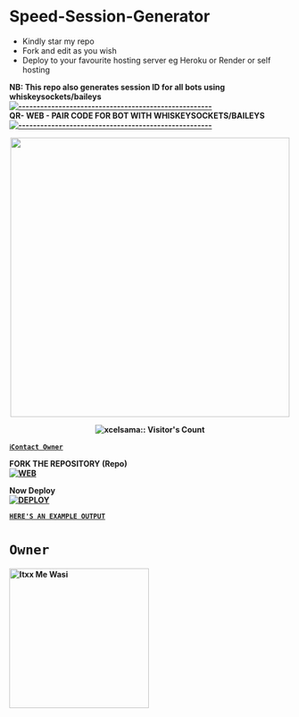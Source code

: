 # Speed-Session-Generator
- Kindly star my repo
- Fork and edit as you wish
- Deploy to your favourite hosting server eg Heroku or Render or self hosting

<strong>NB:<strong/> This repo also generates session ID for all bots using whiskeysockets/baileys
[![-----------------------------------------------------](https://raw.githubusercontent.com/andreasbm/readme/master/assets/lines/colored.png)](#table-of-contents)
<br/>QR- WEB - PAIR CODE FOR BOT WITH WHISKEYSOCKETS/BAILEYS
[![-----------------------------------------------------](https://raw.githubusercontent.com/andreasbm/readme/master/assets/lines/colored.png)](#table-of-contents)
<p align="center">
   <a href="https://github.com/malvinking">
    <img src="https://telegra.ph/file/80b8466b87b02d2ee87d8.jpg" width="500">
     
</a>
 <p align="center"><img src="https://profile-counter.glitch.me/{malvinking}/count.svg" alt="xcelsama:: Visitor's Count" /></p>



[`ℹ️Contact Owner`](https://wa.me/263782339231)

FORK THE REPOSITORY (Repo) 
    <br>
<a href="https://github.com/LiamEffect55/SESSION-GENERATORS-/fork"><img title="WEB" src="https://img.shields.io/badge/FORK Wasi-QR?color=black&style=for-the-badge&logo=stackshare"></a>

Now Deploy
    <br>
<a href='https://dashboard.heroku.com/new?template=https://github.com/LiamEffect55/SESSION-GENERATORS-' target="_blank"><img alt='DEPLOY' src='https://img.shields.io/badge/-DEPLOY-black?style=for-the-badge&logo=heroku&logoColor=white'/>

[`HERE'S AN EXAMPLE OUTPUT`](https://wasi-session-test-2d5de70f8522.herokuapp.com)
# `Owner`

 <a href="https://github.com/malvinking"><img src="https://github.com/malvinking.png" width="250" height="250" alt="Itxx Me Wasi"/></a>

